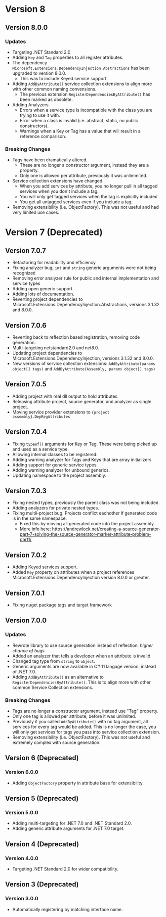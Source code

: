 # Version 8
## Version 8.0.0
### Updates
 - Targeting .NET Standard 2.0.
 - Adding `Key` and `Tag` properties to all register attributes.
 - The dependency `Microsoft.Extensions.DependencyInjection.Abstractions` has been upgraded to version 8.0.0.
	- This was to include Keyed service support.
 - Adding `AddByAttribute()` service collection extensions to align more with other common naming convensions.
	- The previous extension `RegisterDependenciesByAttribute()` has been marked as obsolete.
 - Adding Analyzers
	- Errors when a service type is incompatible with the class you are trying to use it with.
	- Error when a class is invalid (i.e. abstract, static, no public constructors).
	- Warnings when a Key or Tag has a value that will result in a reference comparison.
### Breaking Changes
 - Tags have been dramatically altered.
	- These are no longer a constructor argument, instead they are a property.
	- Only one is allowed per attribute, previously it was unlimmited.
 - Service collection extensions have changed.
	- When you add services by attribute, you no longer pull in all tagged services when you don't include a tag.
	- You will only get tagged services when the tag is explicitly included
	- You get all untagged services even if you include a tag.
 - Removing extensibility (i.e. ObjectFactory). This was not useful and had very limited use cases.

# Version 7 (Deprecated)
## Version 7.0.7
 - Refactoring for readability and efficiency
 - Fixing analyzer bug, `int` and `string` generic arguments were not being recognized
 - Removing error analyzer rule for public and internal implementation and service types
 - Adding open generic support.
 - Adding lots of documentation.
 - Reverting project dependencies to Microsoft.Extensions.DependencyInjection.Abstractions, versions 3.1.32 and 8.0.0.

## Version 7.0.6
 - Reverting back to reflection based registration, removing code generation.
 - Multi-targeting netstandard2.0 and net8.0.
 - Updating project dependencies to Microsoft.Extensions.DependencyInjection, versions 3.1.32 and 8.0.0.
 - New versions of service collection extensions: `AddByAttribute(params object[] tags)` and `AddByAttribute(Assembly, params object[] tags)`

## Version 7.0.5
 - Adding project with real dll output to hold attributes.
 - Releasing attribute project, source generator, and analyzer as single project.
 - Moving service provider extensions to `{project assembly}.DepRegAttributes`

## Version 7.0.4
 - Fixing `typeof()` arguments for Key or Tag. These were being picked up and used as a service type.
 - Allowing internal classes to be registered.
 - Adding warning analyzer for Tags and Keys that are array initializers.
 - Adding support for generic service types.
 - Adding warning analyzer for unbound generics.
 - Updating namespace to the project assembly.

## Version 7.0.3
 - Fixing nested types, previously the parent class was not being included.
 - Adding analyzers for private nested types.
 - Fixing multii-project bug. Projects conflict eachother if generated code is in the same namespace. 
   - Fixed this by moving all generated code into the project assembly. 
   - More info here: https://andrewlock.net/creating-a-source-generator-part-7-solving-the-source-generator-marker-attribute-problem-part1/

## Version 7.0.2
 - Adding Keyed services support.
 - Added `Key` property on attributes when a project references Microsoft.Extensions.DependencyInjection version 8.0.0 or greater.

## Version 7.0.1
 - Fixing nuget package tags and target framework

## Version 7.0.0 
### Updates
 - Rewrote library to use source generation instead of reflection. *higher chance of bugs*
 - Added an analyzer that tells a developer when an attribute is invalid.
 - Changed tag type from `string` to `object`.
 - Generic arguments are now available in C# 11 langage version, instead of .NET 7.0.
 - Adding `AddByAttribute()` as an alternative to `RegisterDependenciesByAttribute()`. This is to align more with other common Service Collection extensions.
### Breaking Changes
 - Tags are no longer a constructor argument, instead use "Tag" property.
 - Only one tag is allowed per attribute, before it was unlimited.
 - Previously if you called `AddByAttribute()` with no tag argument, all services for every tag would be added. This is no longer the case, you will only get services for tags you pass into service collection extension.
 - Removing extensibility (i.e. ObjectFactory). This was not useful and extremely complex with source generation.

## Version 6 (Deprecated)
### Version 6.0.0
 - Adding `ObjectFactory` property in attribute base for extensibility

## Version 5 (Deprecated)
### Version 5.0.0
 - Adding multi-targeting for .NET 7.0 and .NET Standard 2.0.
 - Adding generic attribute arguments for .NET 7.0 target.

## Version 4 (Deprecated)
### Version 4.0.0
 - Targeting .NET Standard 2.0 for wider compatibility.

## Version 3 (Deprecated)
### Version 3.0.0
 - Automatically registering by matching interface name.